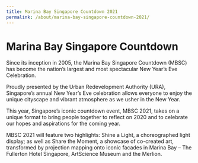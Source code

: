 ```yaml
---
title: Marina Bay Singapore Countdown 2021
permalink: /about/marina-bay-singapore-countdown-2021/
---
```


# Marina Bay Singapore Countdown

Since its inception in 2005, the Marina Bay Singapore Countdown (MBSC) has become the nation’s largest and most spectacular New Year’s Eve Celebration. 

Proudly presented by the Urban Redevelopment Authority (URA), Singapore’s annual New Year’s Eve celebration allows everyone to enjoy the unique cityscape and vibrant atmosphere as we usher in the New Year. 

This year, Singapore’s iconic countdown event, MBSC 2021, takes on a unique format to bring people together to reflect on 2020 and to celebrate our hopes and aspirations for the coming year. 

MBSC 2021 will feature two highlights: Shine a Light, a choreographed light display; as well as Share the Moment, a showcase of co-created art, transformed by projection mapping onto iconic facades in Marina Bay – The Fullerton Hotel Singapore, ArtScience Museum and the Merlion. 

